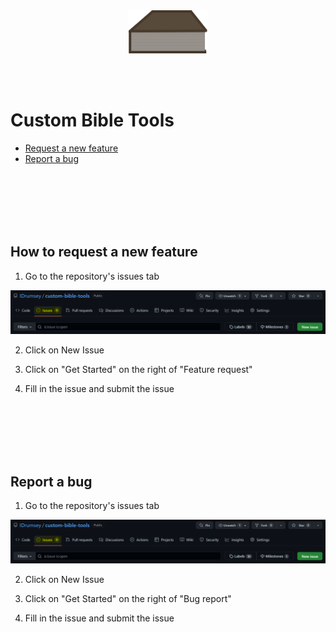 </br>
</br>


<!-- https://stackoverflow.com/questions/12090472/how-do-i-center-an-image-in-the-readme-md-file-on-github -->
<p align="center">
    <img src="./public/bible-icon.svg" style="width: 25%;" />
</p>

</br>
</br>

# Custom Bible Tools

- [Request a new feature](#how-to-request-a-new-feature)
- [Report a bug](#report-a-bug)

</br>
</br>
</br>
</br>
</br>

## How to request a new feature

1. Go to the repository's issues tab

![Requesting a new feature - Step 1](/public/new-feature-request-step-1.png)

2. Click on New Issue

3. Click on "Get Started" on the right of "Feature request"

4. Fill in the issue and submit the issue



</br>
</br>
</br>
</br>
</br>



## Report a bug

1. Go to the repository's issues tab

![Reporting a bug - Step 1](/public/new-feature-request-step-1.png)

2. Click on New Issue

3. Click on "Get Started" on the right of "Bug report"

4. Fill in the issue and submit the issue

